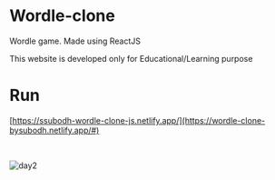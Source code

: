 # Wordle-clone
Wordle game. Made using ReactJS

This website is developed only for Educational/Learning purpose

# Run
[https://ssubodh-wordle-clone-js.netlify.app/](https://wordle-clone-bysubodh.netlify.app/#)

<br>

![day2](https://user-images.githubusercontent.com/17006719/204149396-c4b70211-823c-4bba-9a83-d62a621c5903.png)

